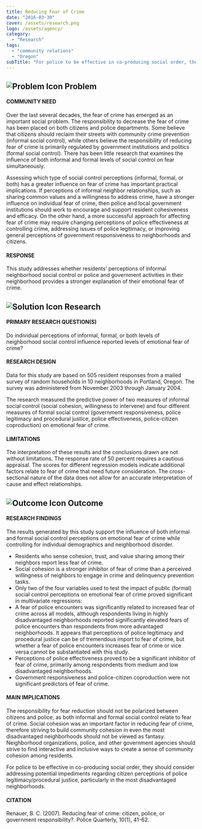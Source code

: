 ```yaml
---
title: Reducing Fear of Crime
date: "2016-03-30"
cover: /assets/research.png
logo: /assets/agency/
category:
  - "Research"
tags:
  - "community relations"
  - "Oregon"
subTitle: "For police to be effective in co-producing social order, the should address potential impediments regarding citizen perceptions of police legitimacy and procedural justice."
---
```

## ![Problem Icon](https://github.com/google/material-design-icons/raw/master/alert/1x_web/ic_error_outline_black_48dp.png "Problem") Problem

#### COMMUNITY NEED

Over the last several decades, the fear of crime has emerged as an important social problem. The responsibility to decrease the fear of crime has been placed on both citizens and police departments. Some believe that citizens should reclaim their streets with community crime prevention (informal social control), while others believe the responsibility of reducing fear of crime is primarily regulated by government institutions and politics (formal social control). There has been little research that examines the influence of both informal and formal levels of social control on fear simultaneously.

Assessing which type of social control perceptions (informal, formal, or both) has a greater influence on fear of crime has important practical implications. If perceptions of informal neighbor relationships, such as sharing common values and a willingness to address crime, have a stronger influence on individual fear of crime, then police and local government institutions should work to encourage and support resident cohesiveness and efficacy. On the other hand, a more successful approach for affecting fear of crime may require changing perceptions of police effectiveness at controlling crime, addressing issues of police legitimacy, or improving general perceptions of government responsiveness to neighborhoods and citizens.

#### RESPONSE

This study addresses whether residents’ perceptions of informal neighborhood social control or police and government activities in their neighborhood provides a stronger explanation of their emotional fear of crime.

## ![Solution Icon](https://github.com/google/material-design-icons/raw/master/action/1x_web/ic_lightbulb_outline_black_48dp.png "Solution") Research

#### PRIMARY RESEARCH QUESTION(S)

Do individual perceptions of informal, formal, or both levels of neighborhood social control influence reported levels of emotional fear of crime?

#### RESEARCH DESIGN

Data for this study are based on 505 resident responses from a mailed survey of random households in 10 neighborhoods in Portland, Oregon. The survey was administered from November 2003 through January 2004.

The research measured the predictive power of two measures of informal social control (social cohesion, willingness to intervene) and four different measures of formal social control (government responsiveness, police legitimacy and procedural justice, police effectiveness, police-citizen coproduction) on emotional fear of crime.

#### LIMITATIONS

The interpretation of these results and the conclusions drawn are not without limitations. The response rate of 50 percent requires a cautious appraisal. The scores for different regression models indicate additional factors relate to fear of crime that need future consideration. The cross-sectional nature of the data does not allow for an accurate interpretation of cause and effect relationships.

## ![Outcome Icon](https://github.com/google/material-design-icons/raw/master/action/1x_web/ic_view_list_black_48dp.png "Outcome") Outcome

#### RESEARCH FINDINGS

The results generated by this study support the influence of both informal and formal social control perceptions on emotional fear of crime while controlling for individual demographics and neighborhood disorder.

* Residents who sense cohesion, trust, and value sharing among their neighbors report less fear of crime.
* Social cohesion is a stronger inhibitor of fear of crime than a perceived willingness of neighbors to engage in crime and delinquency prevention tasks.
* Only two of the four variables used to test the impact of public (formal) social control perceptions on emotional fear of crime proved significant in multivariate regressions:
* A fear of police encounters was significantly related to increased fear of crime across all models, although respondents living in highly disadvantaged neighborhoods reported significantly elevated fears of police encounters than respondents from more advantaged neighborhoods. It appears that perceptions of police legitimacy and procedural justice can be of tremendous import to fear of crime, but whether a fear of police encounters increases fear of crime or vice versa cannot be substantiated with this study.
* Perceptions of police effectiveness proved to be a significant inhibitor of fear of crime, primarily among respondents from medium and low disadvantaged neighborhoods.
* Government responsiveness and police-citizen coproduction were not significant predictors of fear of crime.

#### MAIN IMPLICATIONS

The responsibility for fear reduction should not be polarized between citizens and police, as both informal and formal social control relate to fear of crime. Social cohesion was an important factor in reducing fear of crime, therefore striving to build community cohesion in even the most disadvantaged neighborhoods should not be viewed as fantasy.
Neighborhood organizations, police, and other government agencies should strive to find interactive and inclusive ways to create a sense of community cohesion among residents.

For police to be effective in co-producing social order, they should consider addressing potential impediments regarding citizen perceptions of police legitimacy/procedural justice, particularly in the most disadvantaged neighborhoods.

#### CITATION

Renauer, B. C. (2007). Reducing fear of crime: citizen, police, or government responsibility?. Police Quarterly, 10(1), 41-62.
